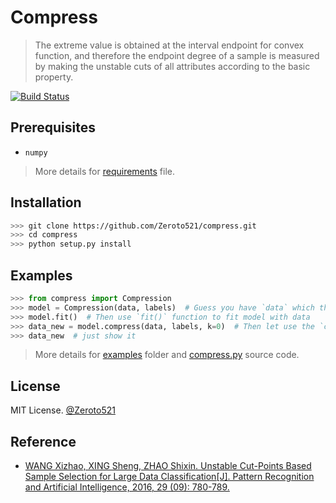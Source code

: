 # Compress

> The extreme value is obtained at the interval endpoint for convex function, and therefore the endpoint degree of a sample is measured by making the unstable cuts of all attributes according to the basic property.

[![Build Status](https://travis-ci.com/Zeroto521/compress.svg?branch=master)](https://travis-ci.com/Zeroto521/compress)

## Prerequisites

-   `numpy`

> More details for [requirements](requirements.txt) file.

## Installation

```bash
>>> git clone https://github.com/Zeroto521/compress.git
>>> cd compress
>>> python setup.py install
```

## Examples

```python
>>> from compress import Compression
>>> model = Compression(data, labels)  # Guess you have `data` which the shape is `(n, m)` and one column `labels` which the shape is `(n, 1)`.
>>> model.fit()  # Then use `fit()` function to fit model with data
>>> data_new = model.compress(data, labels, k=0)  # Then let use the `compress` to compress the data. `k` is the threshold to compress data
>>> data_new  # just show it
```

> More details for [examples](examples) folder and [compress.py](compress.py) source code.

## License

MIT License. [@Zeroto521](https://github.com/Zeroto521)

## Reference

-   [WANG Xizhao, XING Sheng, ZHAO Shixin. Unstable Cut-Points Based Sample Selection for Large Data Classification[J]. Pattern Recognition and Artificial Intelligence, 2016, 29 (09): 780-789.](https://kns.cnki.net/KCMS/detail/detail.aspx?dbcode=CJFQ&filename=MSSB201609002)
